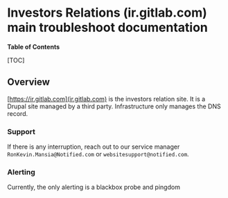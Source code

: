 # Investors Relations (ir.gitlab.com) main troubleshoot documentation

**Table of Contents**

[TOC]

## Overview

[https://ir.gitlab.com](ir.gitlab.com) is the investors relation site. It is a Drupal site managed by a third party. Infrastructure only manages the DNS record.

### Support

If there is any interruption, reach out to our service manager `RonKevin.Mansia@Notified.com` or `websitesupport@notified.com`.

### Alerting

Currently, the only alerting is a blackbox probe and pingdom
